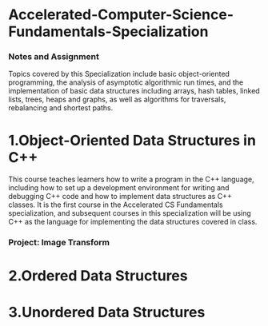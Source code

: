 # Accelerated-Computer-Science-Fundamentals-Specialization

### Notes and Assignment

Topics covered by this Specialization include basic object-oriented programming, the analysis of asymptotic algorithmic run times, and the implementation of basic data structures including arrays, hash tables, linked lists, trees, heaps and graphs, as well as algorithms for traversals, rebalancing and shortest paths.  

# 1.Object-Oriented Data Structures in C++
This course teaches learners how to write a program in the C++ language, including how to set up a development environment for writing and debugging C++ code and how to implement data structures as C++ classes. It is the first course in the Accelerated CS Fundamentals specialization, and subsequent courses in this specialization will be using C++ as the language for implementing the data structures covered in class.
### Project: Image Transform

# 2.Ordered Data Structures

# 3.Unordered Data Structures
